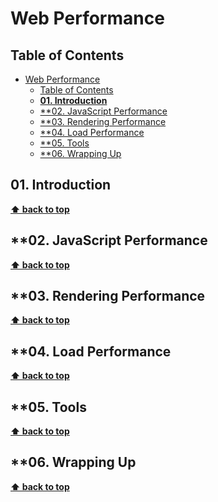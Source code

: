 # Web Performance

## Table of Contents

- [Web Performance](#web-performance)
  - [Table of Contents](#table-of-contents)
  - [**01. Introduction**](#01-introduction)
  - [**02. JavaScript Performance](#02-javascript-performance)
  - [**03. Rendering Performance](#03-rendering-performance)
  - [**04. Load Performance](#04-load-performance)
  - [**05. Tools](#05-tools)
  - [**06. Wrapping Up](#06-wrapping-up)

## **01. Introduction**
**[⬆ back to top](#table-of-contents)**

## **02. JavaScript Performance
**[⬆ back to top](#table-of-contents)**

## **03. Rendering Performance
**[⬆ back to top](#table-of-contents)**

## **04. Load Performance
**[⬆ back to top](#table-of-contents)**

## **05. Tools
**[⬆ back to top](#table-of-contents)**

## **06. Wrapping Up
**[⬆ back to top](#table-of-contents)**
